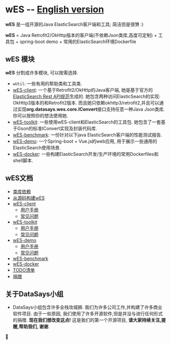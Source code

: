 wES -- [English version](https://github.com/DataSays/wES/blob/master/README.md)
====

**wES** 是一组开源的Java ElasticSearch客户端和工具; 简洁但是很勥 :)

**wES** = Java Retrofit2/OkHttp版本的客户端(不依赖Json类库,高度可定制) + 工具包 + spring-boot demo + 常用的ElasticSearch环境Dockerfile

## wES 模块

**wES** 分割成许多模块, 可以按需选择.
+ `wUtil`: 一些有用的帮助类和工具类.
+ [wES-client](https://github.com/DataSays/wES/tree/master/wES-client): 一个基于Retrofit2/OkHttp的Java客户端, 她是基于官方的[ElasticSearch Rest API规范](https://github.com/elastic/elasticsearch/tree/master/rest-api-spec)生成的. 她包含两种访问ElasticSearch的实现: OkHttp3版本的和Retrofit2版本. 而且她只依赖okhttp3/retrofit2,并且可以通过实现**org.datasays.wes.core.IConvert**接口支持任意一种Java Json类库. 你可以按照你的想法使用她.
+ [wES-toolkit](https://github.com/DataSays/wES/tree/master/wES-toolkit): 一些使用wES-client和ElasticSearch的工具包. 她包含了一套基于Gson的标准IConvert实现及封装代码库.
+ [wES-benchmark](https://github.com/DataSays/wES/blob/master/docs/Benchmark_zh.md): 一份针对以下java ElasticSearch客户端的性能测试报告.
+ [wES-demo](https://github.com/DataSays/wES/tree/master/wES-demo): 一个Spring-boot + Vue.js的web应用, 用于展示一些通用的ElasticSearch使用场景.
+ [wES-docker](https://github.com/DataSays/wES/tree/master/wES-docker): 一些构建ElasticSearch开发/生产环境的常用Dockerfiles和shell脚本.

## wES文档
+ [类库依赖](https://github.com/DataSays/wES/blob/master/docs/Dependencies.md)
+ [从源码构建wES](https://github.com/DataSays/wES/blob/master/docs/build.md)
+ [wES-client](https://github.com/DataSays/wES/tree/master/wES-client)
    * [用户手册](https://github.com/DataSays/wES/blob/master/docs/wESClient/UserGuide.md)
    * [常见问题](https://github.com/DataSays/wES/blob/master/docs/wESClient/FAQ.md)
+ [wES-toolkit](https://github.com/DataSays/wES/tree/master/wES-toolkit)
    * [用户手册](https://github.com/DataSays/wES/blob/master/docs/wESToolkit/UserGuide.md)
    * [常见问题](https://github.com/DataSays/wES/blob/master/docs/wESToolkit/FAQ.md)
+ [wES-demo](https://github.com/DataSays/wES/tree/master/wES-demo)
    * [用户手册](https://github.com/DataSays/wES/blob/master/docs/wESDemo/UserGuide.md)
    * [常见问题](https://github.com/DataSays/wES/blob/master/docs/wESDemo/FAQ.md)
+ [wES-benchmark](https://github.com/DataSays/wES/blob/master/docs/Benchmark_zh.md)
+ [wES-docker](https://github.com/DataSays/wES/tree/master/wES-docker)
+ [TODO清单](https://github.com/DataSays/wES/blob/master/docs/TODO.md)
+ [捐赠](https://github.com/DataSays/wES/blob/master/docs/Contribute.md)

## 关于DataSays小组
+ DataSays小组包含许多全栈攻城狮. 我们为许多公司工作,并构建了许多商业软件项目. 由于一些原因, 我们使用了许多开源软件,但是并没与进行任何形式的捐赠. **现在我们想改变这点!** 这是我们的第一个开源项目, **请大家持续关注,提醒,帮助我们, 谢谢**.

:rocket: